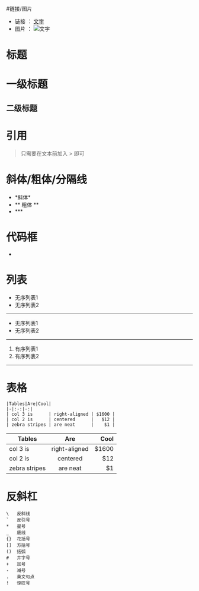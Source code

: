 #链接/图片

* 链接 ： [文字](http://shuoshubao.github.io)
* 图片 ： ![文字](https://assets-cdn.github.com/favicon.ico)

# 标题

#  一级标题

## 二级标题


# 引用

> 只需要在文本前加入 \> 即可

# 斜体/粗体/分隔线

* \*斜体*
* \*\* 粗体 **
* \*\*\*

# 代码框

* ```

# 列表

- 无序列表1
- 无序列表2

***

* 无序列表1
* 无序列表2

***

1. 有序列表1
2. 有序列表2

***

# 表格

```
|Tables|Are|Cool|
|-|:-:|-:|
| col 3 is      | right-aligned | $1600 |
| col 2 is      | centered      |   $12 |
| zebra stripes | are neat      |    $1 |
```


|Tables|Are|Cool|
|-|:-:|-:|
| col 3 is      | right-aligned | $1600 |
| col 2 is      | centered      |   $12 |
| zebra stripes | are neat      |    $1 |

# 反斜杠

```
\   反斜线
`   反引号
*   星号
_   底线
{}  花括号
[]  方括号
()  括弧
#   井字号
+   加号
-   减号
.   英文句点
!   惊叹号
```